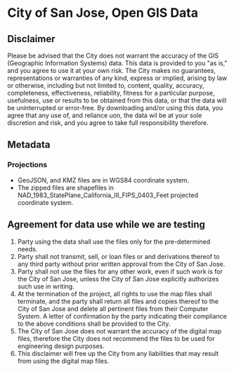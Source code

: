 # City of San Jose, Open GIS Data

## Disclaimer
Please be advised that the City does not warrant the accuracy of the GIS (Geographic 
Information Systems) data.  This data is provided to you "as is," and you agree to use it 
at your own risk.  The City makes no guarantees, representations or warranties of any kind, 
express or implied, arising by law or otherwise, including but not limited to,
content, quality, accuracy, completeness, effectiveness, reliability, fitness for a 
particular purpose, usefulness, use or results to be obtained from this data, or that the 
data will be uninterrupted or error-free.  By downloading and/or using this data, you agree 
that any use of, and reliance uon, the data wil be at your sole discretion and risk, and you 
agree to take full responsibility therefore.

## Metadata
### Projections
* GeoJSON, and KMZ files are in WGS84 coordinate system.
* The zipped files are shapefiles in NAD_1983_StatePlane_California_III_FIPS_0403_Feet projected coordinate system.


## Agreement for data use while we are testing

1. Party using the data shall use the files only for the pre-determined needs.
2. Party shall not transmit, sell, or loan files or and derivations thereof to any third party 
without prior written approval from the City of San Jose.
3. Party shall not use the files for any other work, even if such work is for the City of San 
Jose, unless the City of San Jose explicitly authorizes such use in writing.
4. At the termination of the project, all rights to use the map files shall terminate, and the 
party shall return all files and copies thereof to the City of San Jose and delete all pertinent 
files from their Computer System. A letter of confirmation by the party indicating their 
compliance to the above conditions shall be provided to the City.
5. The City of San Jose does not warrant the accuracy of the digital map files, therefore the 
City does not recommend the files to be used for engineering design purposes.
6. This disclaimer will free up the City from any liabilities that may result from using the digital map files.

